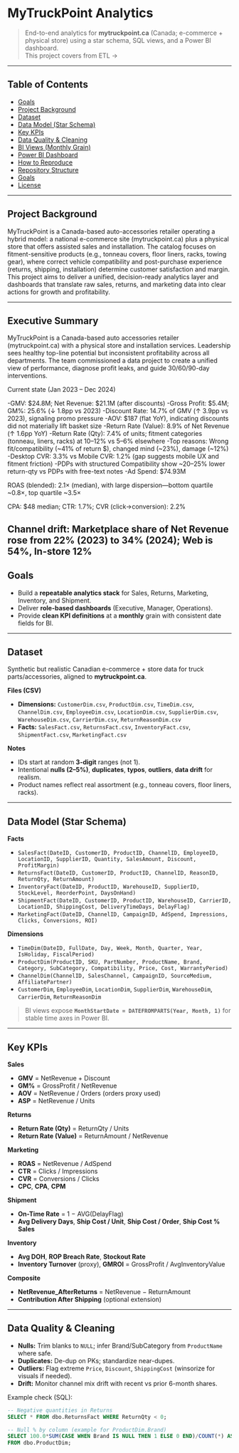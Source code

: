 # MyTruckPoint Analytics

> End-to-end analytics for **mytruckpoint.ca** (Canada; e-commerce + physical store) using a star schema, SQL views, and a Power BI dashboard.  
> This project covers from ETL -> 

---

## Table of Contents
- [Goals](#goals)
- [Project Background](#project-background)
- [Dataset](#dataset)
- [Data Model (Star Schema)](#data-model-star-schema)
- [Key KPIs](#key-kpis)
- [Data Quality & Cleaning](#data-quality--cleaning)
- [BI Views (Monthly Grain)](#bi-views-monthly-grain)
- [Power BI Dashboard](#power-bi-dashboard)
- [How to Reproduce](#how-to-reproduce)
- [Repository Structure](#repository-structure)
- [Goals](#goals)
- [License](#license)

---

## Project Background
MyTruckPoint is a Canada-based auto-accessories retailer operating a hybrid model: a national e-commerce site (mytruckpoint.ca) plus a physical store that offers assisted sales and installation. The catalog focuses on fitment-sensitive products (e.g., tonneau covers, floor liners, racks, towing gear), where correct vehicle compatibility and post-purchase experience (returns, shipping, installation) determine customer satisfaction and margin. This project aims to deliver a unified, decision-ready analytics layer and dashboards that translate raw sales, returns, and marketing data into clear actions for growth and profitability.

---

## Executive Summary
MyTruckPoint is a Canada-based auto accessories retailer (mytruckpoint.ca) with a physical store and installation services. Leadership sees healthy top-line potential but inconsistent profitability across all departments. The team commissioned a data project to create a unified view of performance, diagnose profit leaks, and guide 30/60/90-day interventions. 

Current state (Jan 2023 – Dec 2024)

-GMV: $24.8M; Net Revenue: $21.1M (after discounts)
-Gross Profit: $5.4M; GM%: 25.6% (↓ 1.8pp vs 2023)
-Discount Rate: 14.7% of GMV (↑ 3.9pp vs 2023), signaling promo pressure
-AOV: $187 (flat YoY), indicating discounts did not materially lift basket size
-Return Rate (Value): 8.9% of Net Revenue (↑ 1.6pp YoY)
-Return Rate (Qty): 7.4% of units; fitment categories (tonneau, liners, racks) at 10–12% vs 5–6% elsewhere
-Top reasons: Wrong fit/compatibility (~41% of return $), changed mind (~23%), damage (~12%)
-Desktop CVR: 3.3% vs Mobile CVR: 1.2% (gap suggests mobile UX and fitment friction)
-PDPs with structured Compatibility show ~20–25% lower return-qty vs PDPs with free-text notes
-Ad Spend: $74.93M

ROAS (blended): 2.1× (median), with large dispersion—bottom quartile ~0.8×, top quartile ~3.5×

CPA: $48 median; CTR: 1.7%; CVR (click→conversion): 2.2%

Channel drift: Marketplace share of Net Revenue rose from 22% (2023) to 34% (2024); Web is 54%, In-store 12%
---

## Goals
- Build a **repeatable analytics stack** for Sales, Returns, Marketing, Inventory, and Shipment.
- Deliver **role-based dashboards** (Executive, Manager, Operations).
- Provide **clean KPI definitions** at a **monthly** grain with consistent date fields for BI.

---

## Dataset
Synthetic but realistic Canadian e-commerce + store data for truck parts/accessories, aligned to **mytruckpoint.ca**.

**Files (CSV)**
- **Dimensions:** `CustomerDim.csv`, `ProductDim.csv`, `TimeDim.csv`, `ChannelDim.csv`, `EmployeeDim.csv`, `LocationDim.csv`, `SupplierDim.csv`, `WarehouseDim.csv`, `CarrierDim.csv`, `ReturnReasonDim.csv`
- **Facts:** `SalesFact.csv`, `ReturnsFact.csv`, `InventoryFact.csv`, `ShipmentFact.csv`, `MarketingFact.csv`

**Notes**
- IDs start at random **3-digit** ranges (not 1).
- Intentional **nulls (2–5%)**, **duplicates**, **typos**, **outliers**, **data drift** for realism.
- Product names reflect real assortment (e.g., tonneau covers, floor liners, racks).

---

## Data Model (Star Schema)
**Facts**
- `SalesFact(DateID, CustomerID, ProductID, ChannelID, EmployeeID, LocationID, SupplierID, Quantity, SalesAmount, Discount, ProfitMargin)`
- `ReturnsFact(DateID, CustomerID, ProductID, ChannelID, ReasonID, ReturnQty, ReturnAmount)`
- `InventoryFact(DateID, ProductID, WarehouseID, SupplierID, StockLevel, ReorderPoint, DaysOnHand)`
- `ShipmentFact(DateID, CustomerID, ProductID, WarehouseID, CarrierID, LocationID, ShippingCost, DeliveryTimeDays, DelayFlag)`
- `MarketingFact(DateID, ChannelID, CampaignID, AdSpend, Impressions, Clicks, Conversions, ROI)`

**Dimensions**
- `TimeDim(DateID, FullDate, Day, Week, Month, Quarter, Year, IsHoliday, FiscalPeriod)`
- `ProductDim(ProductID, SKU, PartNumber, ProductName, Brand, Category, SubCategory, Compatibility, Price, Cost, WarrantyPeriod)`
- `ChannelDim(ChannelID, SalesChannel, CampaignID, SourceMedium, AffiliatePartner)`
- `CustomerDim`, `EmployeeDim`, `LocationDim`, `SupplierDim`, `WarehouseDim`, `CarrierDim`, `ReturnReasonDim`

> BI views expose **`MonthStartDate = DATEFROMPARTS(Year, Month, 1)`** for stable time axes in Power BI.

---

## Key KPIs
**Sales**
- **GMV** = NetRevenue + Discount  
- **GM%** = GrossProfit / NetRevenue  
- **AOV** = NetRevenue / Orders (orders proxy used)  
- **ASP** = NetRevenue / Units

**Returns**
- **Return Rate (Qty)** = ReturnQty / Units  
- **Return Rate (Value)** = ReturnAmount / NetRevenue

**Marketing**
- **ROAS** = NetRevenue / AdSpend  
- **CTR** = Clicks / Impressions  
- **CVR** = Conversions / Clicks  
- **CPC**, **CPA**, **CPM**

**Shipment**
- **On-Time Rate** = 1 − AVG(DelayFlag)  
- **Avg Delivery Days**, **Ship Cost / Unit**, **Ship Cost / Order**, **Ship Cost % Sales**

**Inventory**
- **Avg DOH**, **ROP Breach Rate**, **Stockout Rate**  
- **Inventory Turnover** (proxy), **GMROI** = GrossProfit / AvgInventoryValue

**Composite**
- **NetRevenue_AfterReturns** = NetRevenue − ReturnAmount  
- **Contribution After Shipping** (optional extension)

---

## Data Quality & Cleaning
- **Nulls:** Trim blanks to `NULL`; infer Brand/SubCategory from `ProductName` where safe.
- **Duplicates:** De-dup on PKs; standardize near-dupes.
- **Outliers:** Flag extreme `Price`, `Discount`, `ShippingCost` (winsorize for visuals if needed).
- **Drift:** Monitor channel mix drift with recent vs prior 6-month shares.

Example check (SQL):
```sql
-- Negative quantities in Returns
SELECT * FROM dbo.ReturnsFact WHERE ReturnQty < 0;

-- Null % by column (example for ProductDim.Brand)
SELECT 100.0*SUM(CASE WHEN Brand IS NULL THEN 1 ELSE 0 END)/COUNT(*) AS NullPct
FROM dbo.ProductDim;
